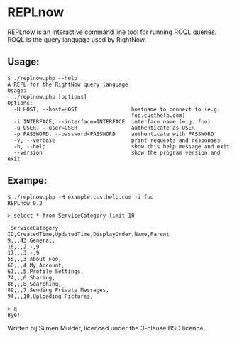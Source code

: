# REPLnow

REPLnow is an interactive command line tool for running ROQL queries. ROQL is the query language used by RightNow. 

## Usage:

    $ ./replnow.php --help
    A REPL for the RightNow query language
    Usage:
      ./replnow.php [options]
    Options:
      -H HOST, --host=HOST                 hostname to connect to (e.g.
                                           foo.custhelp.com)
      -i INTERFACE, --interface=INTERFACE  interface name (e.g. foo)
      -u USER, --user=USER                 authenticate as USER
      -p PASSWORD, --password=PASSWORD     authenticate with PASSWORD
      -v, --verbose                        print requests and responses
      -h, --help                           show this help message and exit
      --version                            show the program version and exit    

## Exampe:

    $ ./replnow.php -H example.custhelp.com -i foo
    REPLnow 0.2

    > select * from ServiceCategory limit 10
    
    [ServiceCategory]
    ID,CreatedTime,UpdatedTime,DisplayOrder,Name,Parent
    9,,,43,General,
    16,,,2,-,9
    17,,,3,-,9
    55,,,3,About Foo,
    60,,,4,My Account,
    61,,,5,Profile Settings,
    74,,,6,Sharing,
    86,,,8,Searching,
    89,,,7,Sending Private Messages,
    94,,,10,Uploading Pictures,

    > q
    Bye!

 Written bij Sijmen Mulder, licenced under the 3-clause BSD licence.